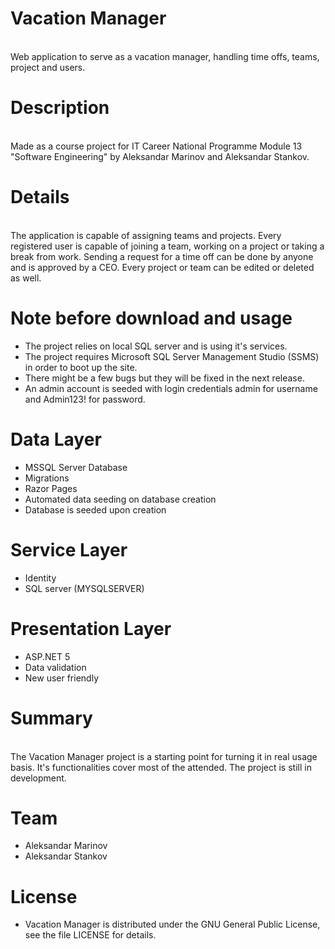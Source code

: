 # Vacation Manager
<br>Web application to serve as a vacation manager, handling time offs, teams, project and users.<br/>

# **Description**<br/>
<br>Made as a course project for IT Career National Programme Module 13 "Software Engineering" by Aleksandar Marinov and Aleksandar Stankov.<br/>

# **Details**<br/>
<br>The application is capable of assigning teams and projects. Every registered user is capable of joining a team, working on a project or taking a break from work. Sending a request for a time off can be done by anyone and is approved by a CEO. Every project or team can be edited or deleted as well.<br/>

# **Note before download and usage**<br/>

* The project relies on local SQL server and is using it's services.<br/>
* The project requires Microsoft SQL Server Management Studio (SSMS) in order to boot up the site.<br/>
* There might be a few bugs but they will be fixed in the next release.<br/>
* An admin account is seeded with login credentials admin for username and Admin123! for password.<br/>
	 

# **Data Layer**<br/>
- MSSQL Server Database<br/>
- Migrations<br/>
- Razor Pages<br/>
- Automated data seeding on database creation<br/>
- Database is seeded upon creation<br/>

# **Service Layer**<br/>
* Identity<br/>
* SQL server (MYSQLSERVER)<br/>
	
# **Presentation Layer**<br/>

* ASP.NET 5<br/>
* Data validation<br/>	
* New user friendly<br/>

#  **Summary**<br/>
<br>The Vacation Manager project is a starting point for turning it in real usage basis. It's functionalities cover most of the attended. The project is still in development.<br/>

# **Team**<br/>
* Aleksandar Marinov<br/>
* Aleksandar Stankov<br/>
# **License**<br/>
* Vacation Manager is distributed under the GNU General Public License, see the file LICENSE for details.<br/>
